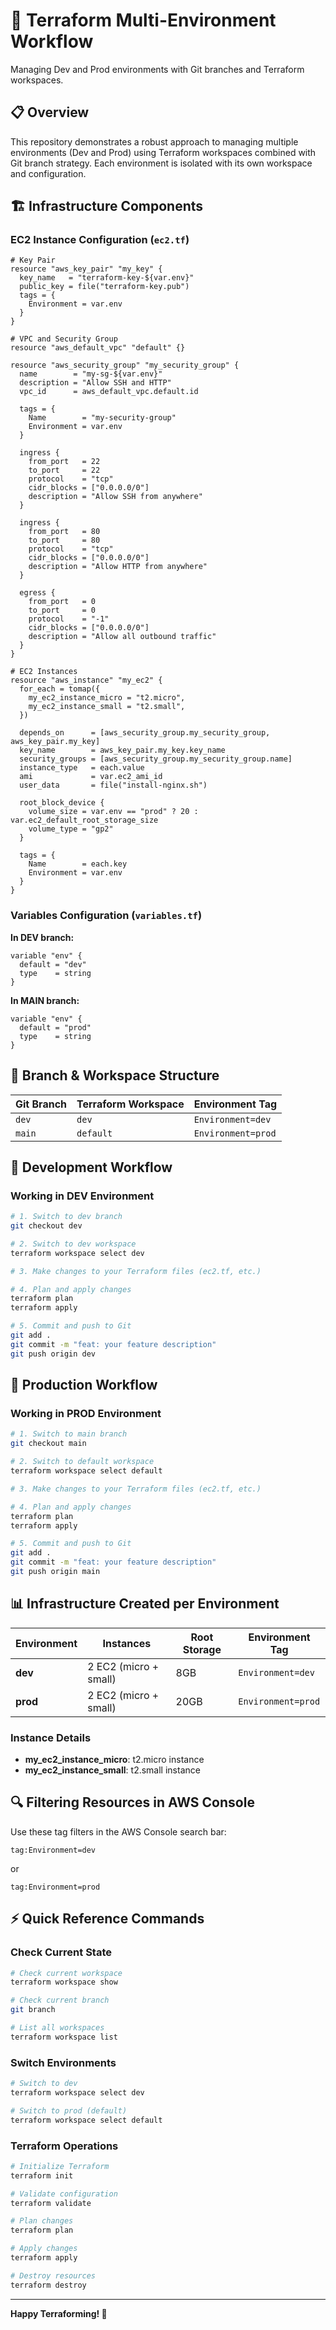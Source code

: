 # 🚀 Terraform Multi-Environment Workflow

Managing Dev and Prod environments with Git branches and Terraform workspaces.

## 📋 Overview

This repository demonstrates a robust approach to managing multiple environments (Dev and Prod) using Terraform workspaces combined with Git branch strategy. Each environment is isolated with its own workspace and configuration.

## 🏗️ Infrastructure Components

### EC2 Instance Configuration (`ec2.tf`)

```hcl
# Key Pair
resource "aws_key_pair" "my_key" {
  key_name   = "terraform-key-${var.env}"
  public_key = file("terraform-key.pub")
  tags = {
    Environment = var.env
  }
}

# VPC and Security Group
resource "aws_default_vpc" "default" {}

resource "aws_security_group" "my_security_group" {
  name        = "my-sg-${var.env}"
  description = "Allow SSH and HTTP"
  vpc_id      = aws_default_vpc.default.id

  tags = {
    Name        = "my-security-group"
    Environment = var.env
  }

  ingress {
    from_port   = 22
    to_port     = 22
    protocol    = "tcp"
    cidr_blocks = ["0.0.0.0/0"]
    description = "Allow SSH from anywhere"
  }

  ingress {
    from_port   = 80
    to_port     = 80
    protocol    = "tcp"
    cidr_blocks = ["0.0.0.0/0"]
    description = "Allow HTTP from anywhere"
  }

  egress {
    from_port   = 0
    to_port     = 0
    protocol    = "-1"
    cidr_blocks = ["0.0.0.0/0"]
    description = "Allow all outbound traffic"
  }
}

# EC2 Instances
resource "aws_instance" "my_ec2" {
  for_each = tomap({
    my_ec2_instance_micro = "t2.micro",
    my_ec2_instance_small = "t2.small",
  })

  depends_on      = [aws_security_group.my_security_group, aws_key_pair.my_key]
  key_name        = aws_key_pair.my_key.key_name
  security_groups = [aws_security_group.my_security_group.name]
  instance_type   = each.value
  ami             = var.ec2_ami_id
  user_data       = file("install-nginx.sh")

  root_block_device {
    volume_size = var.env == "prod" ? 20 : var.ec2_default_root_storage_size
    volume_type = "gp2"
  }

  tags = {
    Name        = each.key
    Environment = var.env
  }
}
```

### Variables Configuration (`variables.tf`)

**In DEV branch:**

```hcl
variable "env" {
  default = "dev"
  type    = string
}
```

**In MAIN branch:**

```hcl
variable "env" {
  default = "prod"
  type    = string
}
```

## 🌿 Branch & Workspace Structure

| Git Branch | Terraform Workspace | Environment Tag    |
| ---------- | ------------------- | ------------------ |
| `dev`      | `dev`               | `Environment=dev`  |
| `main`     | `default`           | `Environment=prod` |

## 🔄 Development Workflow

### Working in DEV Environment

```bash
# 1. Switch to dev branch
git checkout dev

# 2. Switch to dev workspace
terraform workspace select dev

# 3. Make changes to your Terraform files (ec2.tf, etc.)

# 4. Plan and apply changes
terraform plan
terraform apply

# 5. Commit and push to Git
git add .
git commit -m "feat: your feature description"
git push origin dev
```

## 🚀 Production Workflow

### Working in PROD Environment

```bash
# 1. Switch to main branch
git checkout main

# 2. Switch to default workspace
terraform workspace select default

# 3. Make changes to your Terraform files (ec2.tf, etc.)

# 4. Plan and apply changes
terraform plan
terraform apply

# 5. Commit and push to Git
git add .
git commit -m "feat: your feature description"
git push origin main
```

## 📊 Infrastructure Created per Environment

| Environment | Instances             | Root Storage | Environment Tag    |
| ----------- | --------------------- | ------------ | ------------------ |
| **dev**     | 2 EC2 (micro + small) | 8GB          | `Environment=dev`  |
| **prod**    | 2 EC2 (micro + small) | 20GB         | `Environment=prod` |

### Instance Details

- **my_ec2_instance_micro**: t2.micro instance
- **my_ec2_instance_small**: t2.small instance

## 🔍 Filtering Resources in AWS Console

Use these tag filters in the AWS Console search bar:

```
tag:Environment=dev
```

or

```
tag:Environment=prod
```

## ⚡ Quick Reference Commands

### Check Current State

```bash
# Check current workspace
terraform workspace show

# Check current branch
git branch

# List all workspaces
terraform workspace list
```

### Switch Environments

```bash
# Switch to dev
terraform workspace select dev

# Switch to prod (default)
terraform workspace select default
```

### Terraform Operations

```bash
# Initialize Terraform
terraform init

# Validate configuration
terraform validate

# Plan changes
terraform plan

# Apply changes
terraform apply

# Destroy resources
terraform destroy
```

---

**Happy Terraforming! 🎉**
